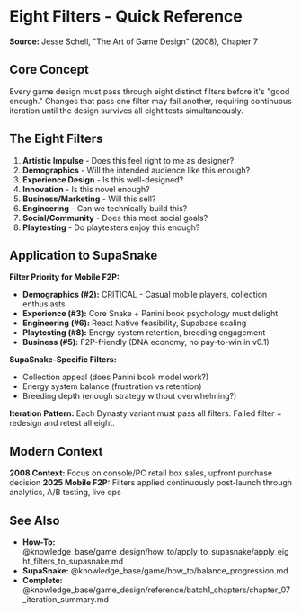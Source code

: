 # Eight Filters - Quick Reference

**Source:** Jesse Schell, "The Art of Game Design" (2008), Chapter 7

## Core Concept

Every game design must pass through eight distinct filters before it's "good enough." Changes that pass one filter may fail another, requiring continuous iteration until the design survives all eight tests simultaneously.

## The Eight Filters

1. **Artistic Impulse** - Does this feel right to me as designer?
2. **Demographics** - Will the intended audience like this enough?
3. **Experience Design** - Is this well-designed?
4. **Innovation** - Is this novel enough?
5. **Business/Marketing** - Will this sell?
6. **Engineering** - Can we technically build this?
7. **Social/Community** - Does this meet social goals?
8. **Playtesting** - Do playtesters enjoy this enough?

## Application to SupaSnake

**Filter Priority for Mobile F2P:**
- **Demographics (#2):** CRITICAL - Casual mobile players, collection enthusiasts
- **Experience (#3):** Core Snake + Panini book psychology must delight
- **Engineering (#6):** React Native feasibility, Supabase scaling
- **Playtesting (#8):** Energy system retention, breeding engagement
- **Business (#5):** F2P-friendly (DNA economy, no pay-to-win in v0.1)

**SupaSnake-Specific Filters:**
- Collection appeal (does Panini book model work?)
- Energy system balance (frustration vs retention)
- Breeding depth (enough strategy without overwhelming?)

**Iteration Pattern:**
Each Dynasty variant must pass all filters. Failed filter = redesign and retest all eight.

## Modern Context

**2008 Context:** Focus on console/PC retail box sales, upfront purchase decision
**2025 Mobile F2P:** Filters applied continuously post-launch through analytics, A/B testing, live ops

## See Also

- **How-To:** @knowledge_base/game_design/how_to/apply_to_supasnake/apply_eight_filters_to_supasnake.md
- **SupaSnake:** @knowledge_base/game/how_to/balance_progression.md
- **Complete:** @knowledge_base/game_design/reference/batch1_chapters/chapter_07_iteration_summary.md
